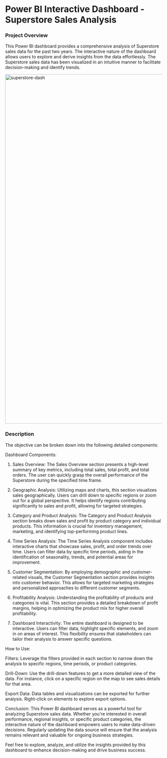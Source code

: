 # Power BI Interactive Dashboard - Superstore Sales Analysis

### Project Overview

This Power BI dashboard provides a comprehensive analysis of Superstore sales data for the past two years. The interactive nature of the dashboard allows users to explore and derive insights from the data effortlessly. The Superstore sales data has been visualized in an intuitive manner to facilitate decision-making and identify trends.


<img width="1120" alt="superstore-dash" src="https://github.com/ShwetaBirla6/Superstore-Sales-Dashboard-using-Power-BI/assets/154302915/223756f2-2bdd-4deb-ab9e-329297e2290f">


### Description

The objective can be broken down into the following detailed components:

Dashboard Components:
1. Sales Overview:
The Sales Overview section presents a high-level summary of key metrics, including total sales, total profit, and total orders. The user can quickly grasp the overall performance of the Superstore during the specified time frame.

2. Geographic Analysis:
Utilizing maps and charts, this section visualizes sales geographically. Users can drill down to specific regions or zoom out for a global perspective. It helps identify regions contributing significantly to sales and profit, allowing for targeted strategies.

3. Category and Product Analysis:
The Category and Product Analysis section breaks down sales and profit by product category and individual products. This information is crucial for inventory management, marketing, and identifying top-performing product lines.

4. Time Series Analysis:
The Time Series Analysis component includes interactive charts that showcase sales, profit, and order trends over time. Users can filter data by specific time periods, aiding in the identification of seasonality, trends, and potential areas for improvement.

5. Customer Segmentation:
By employing demographic and customer-related visuals, the Customer Segmentation section provides insights into customer behavior. This allows for targeted marketing strategies and personalized approaches to different customer segments.

6. Profitability Analysis:
Understanding the profitability of products and categories is vital. This section provides a detailed breakdown of profit margins, helping in optimizing the product mix for higher overall profitability.

7. Dashboard Interactivity:
The entire dashboard is designed to be interactive. Users can filter data, highlight specific elements, and zoom in on areas of interest. This flexibility ensures that stakeholders can tailor their analysis to answer specific questions.

How to Use:

Filters:
Leverage the filters provided in each section to narrow down the analysis to specific regions, time periods, or product categories.

Drill-Down:
Use the drill-down features to get a more detailed view of the data. For instance, click on a specific region on the map to see sales details for that area.

Export Data:
Data tables and visualizations can be exported for further analysis. Right-click on elements to explore export options.

Conclusion:
This Power BI dashboard serves as a powerful tool for analyzing Superstore sales data. Whether you're interested in overall performance, regional insights, or specific product categories, the interactive nature of the dashboard empowers users to make data-driven decisions. Regularly updating the data source will ensure that the analysis remains relevant and valuable for ongoing business strategies.

Feel free to explore, analyze, and utilize the insights provided by this dashboard to enhance decision-making and drive business success.






